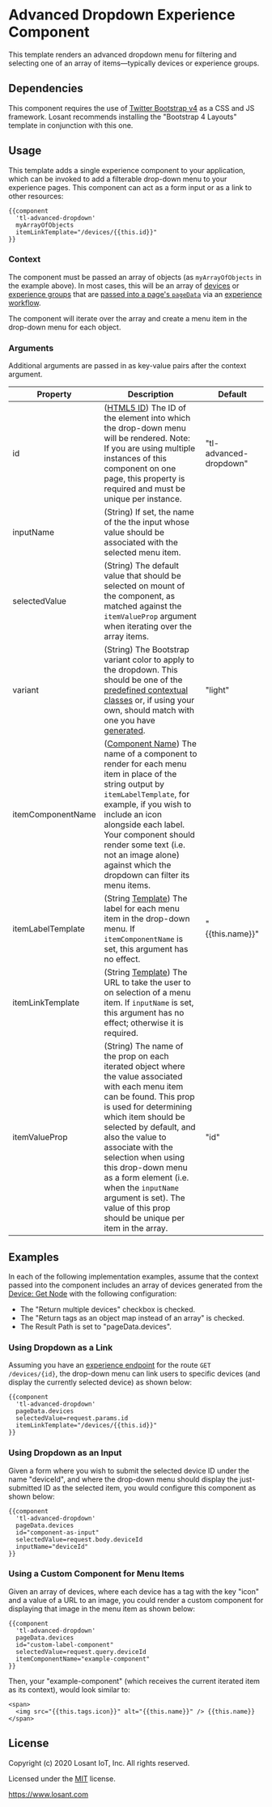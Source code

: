 # Advanced Dropdown Experience Component

This template renders an advanced dropdown menu for filtering and selecting one of an array of items—typically devices or experience groups.

## Dependencies

This component requires the use of [Twitter Bootstrap v4](https://getbootstrap.com) as a CSS and JS framework. Losant recommends installing the "Bootstrap 4 Layouts" template in conjunction with this one.

## Usage

This template adds a single experience component to your application, which can be invoked to add a filterable drop-down menu to your experience pages. This component can act as a form input or as a link to other resources:

```
{{component
  'tl-advanced-dropdown'
  myArrayOfObjects
  itemLinkTemplate="/devices/{{this.id}}"
}}
```

### Context 

The component must be passed an array of objects (as `myArrayOfObjects` in the example above). In most cases, this will be an array of [devices](https://~exportplaceholderid-docs-url~/devices/overview/) or [experience groups](https://~exportplaceholderid-docs-url~/experiences/groups/) that are [passed into a page's `pageData`](https://~exportplaceholderid-docs-url~/workflows/outputs/endpoint-reply/#reply-type) via an [experience workflow](https://~exportplaceholderid-docs-url~/workflows/experience-workflows/).

The component will iterate over the array and create a menu item in the drop-down menu for each object.

### Arguments

Additional arguments are passed in as key-value pairs after the context argument.

| Property          | Description                                                                                                                                                                                                                                                                                                                                                                                                | Default                |
|-------------------|------------------------------------------------------------------------------------------------------------------------------------------------------------------------------------------------------------------------------------------------------------------------------------------------------------------------------------------------------------------------------------------------------------|------------------------|
| id                | ([HTML5 ID](https://developer.mozilla.org/en-US/docs/Web/HTML/Global_attributes/id)) The ID of the element into which the drop-down menu will be rendered. Note: If you are using multiple instances of this component on one page, this property is required and must be unique per instance.                                                                                                       | "tl-advanced-dropdown" |
| inputName         | (String) If set, the name of the the input whose value should be associated with the selected menu item.                                                                                                                                                                                                                                                                                                   |                        |
| selectedValue     | (String) The default value that should be selected on mount of the component, as matched against the `itemValueProp` argument when iterating over the array items.                                                                                                                                                                                                                                         |                        |
| variant           | (String) The Bootstrap variant color to apply to the dropdown. This should be one of the [predefined contextual classes](https://getbootstrap.com/docs/4.5/utilities/colors/) or, if using your own, should match with one you have [generated](https://getbootstrap.com/docs/4.5/getting-started/theming/).                                                                                               | "light"                |
| itemComponentName | ([Component Name](https://~exportplaceholderid-docs-url~/experiences/views/#components)) The name of a component to render for each menu item in place of the string output by `itemLabelTemplate`, for example, if you wish to include an icon alongside each label. Your component should render some text (i.e. not an image alone) against which the dropdown can filter its menu items.                            |                        |
| itemLabelTemplate | (String [Template](https://~exportplaceholderid-docs-url~/workflows/accessing-payload-data/#string-templates)) The label for each menu item in the drop-down menu. If `itemComponentName` is set, this argument has no effect.                                                                                                                                                                                                  | "{{this.name}}"        |
| itemLinkTemplate  | (String [Template](https://~exportplaceholderid-docs-url~/workflows/accessing-payload-data/#string-templates)) The URL to take the user to on selection of a menu item. If `inputName` is set, this argument has no effect; otherwise it is required.                                                                                                                                                                 |                        |
| itemValueProp     | (String) The name of the prop on each iterated object where the value associated with each menu item can be found. This prop is used for determining which item should be selected by default, and also the value to associate with the selection when using this drop-down menu as a form element (i.e. when the `inputName` argument is set). The value of this prop should be unique per item in the array. | "id"                   |

## Examples

In each of the following implementation examples, assume that the context passed into the component includes an array of devices generated from the [Device: Get Node](https://~exportplaceholderid-docs-url~/workflows/data/get-device/) with the following configuration:
- The "Return multiple devices" checkbox is checked.
- The "Return tags as an object map instead of an array" is checked.
- The Result Path is set to "pageData.devices".

### Using Dropdown as a Link

Assuming you have an [experience endpoint](https://~exportplaceholderid-docs-url~/experiences/endpoints/) for the route `GET /devices/{id}`, the drop-down menu can link users to specific devices (and display the currently selected device) as shown below:

```
{{component
  'tl-advanced-dropdown'
  pageData.devices
  selectedValue=request.params.id
  itemLinkTemplate="/devices/{{this.id}}"
}}
```

### Using Dropdown as an Input

Given a form where you wish to submit the selected device ID under the name "deviceId", and where the drop-down menu should display the just-submitted ID as the selected item, you would configure this component as shown below:

```
{{component
  'tl-advanced-dropdown'
  pageData.devices
  id="component-as-input"
  selectedValue=request.body.deviceId
  inputName="deviceId"
}}
```

### Using a Custom Component for Menu Items

Given an array of devices, where each device has a tag with the key "icon" and a value of a URL to an image, you could render a custom component for displaying that image in the menu item as shown below:
```
{{component
  'tl-advanced-dropdown'
  pageData.devices
  id="custom-label-component"
  selectedValue=request.query.deviceId
  itemComponentName="example-component"
}}
```

Then, your "example-component" (which receives the current iterated item as its context), would look similar to:

```
<span>
  <img src="{{this.tags.icon}}" alt="{{this.name}}" /> {{this.name}}
</span>
```

## License

Copyright (c) 2020 Losant IoT, Inc. All rights reserved.

Licensed under the [MIT](https://github.com/Losant/losant-templates/blob/master/LICENSE.txt) license.

https://www.losant.com